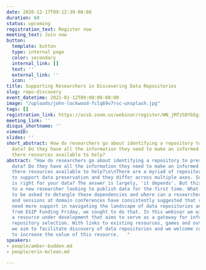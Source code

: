 ```yaml
---
date: 2020-12-17T09:12:39-08:00
duration: 60
status: upcoming
registration_text: Register now
meeting_text: Join now
button:
  template: button
  type: internal page
  color: secondary
  internal_link: []
  text: ''
  external_link: ''
  icon: ''
title: Supporting Researchers in Discovering Data Repositories
slug: repo-discovery
event_datetime: 2021-01-12T09:00:00-08:00
image: "/uploads/john-lockwood-fclq69v7rsc-unsplash.jpg"
tags: []
registration_link: https://ucsb.zoom.us/webinar/register/WN_jMfzS0YbSgibcQT3btj4-A
meeting_link: ''
disqus_shortname: ''
vimeoID: 
slides: ''
short_abstract: How do researchers go about identifying a repository to preserve their
  data? Do they have all the information they need to make an informed decision? Are
  there resources available to help?
abstract: "How do researchers go about identifying a repository to preserve their
  data? Do they have all the information they need to make an informed decision? Are
  there resources available to help?\n\nThere are a myriad of repositories available
  to support data preservation and they differ across multiple axes. So which one
  is right for your data? The answer is largely, 'it depends'. But this can be frustrating
  to a new researcher looking to publish data for the first time. What questions need
  to be asked to detangle these dependencies and where can a researcher go for answers?\n\nConversations
  and sessions at domain conferences have consistently suggested that researchers
  need more support in navigating the landscape of data repositories and with support
  from ESIP Funding Friday, we sought to do that. In this webinar we will introduce
  a resource under development that aims to serve as a gateway for information about
  repository selection. With links to existing resources, games and outreach materials,
  we aim to facilitate discovery of data repositories and we welcome contributions
  to increase the value of this resource.   "
speakers:
- people/amber-budden.md
- people/erin-mclean.md

---
```

